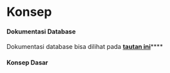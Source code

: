 # Konsep

#### Dokumentasi Database

Dokumentasi database bisa dilihat pada [**tautan ini**](https://dbdocs.io/mohamadsyalvasr/bumicode\_erp)****

#### Konsep Dasar
